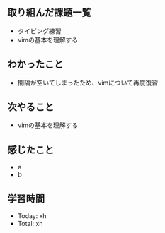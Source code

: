 ## 取り組んだ課題一覧
- タイピング練習
- vimの基本を理解する
## わかったこと
- 間隔が空いてしまったため、vimについて再度復習
## 次やること
- vimの基本を理解する
## 感じたこと
- a
- b
## 学習時間
- Today: xh
- Total: xh

